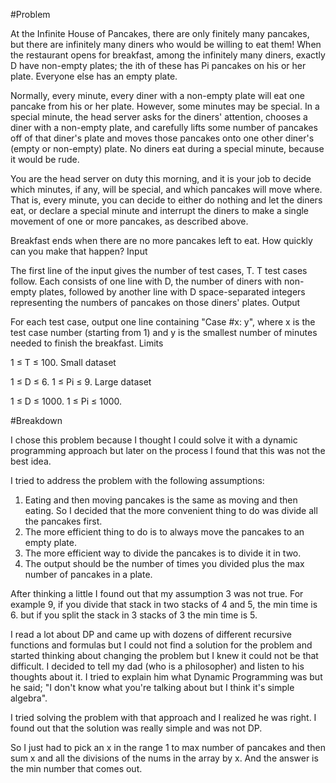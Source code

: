 #Problem

At the Infinite House of Pancakes, there are only finitely many pancakes, but there are infinitely many diners who would be willing to eat them! When the restaurant opens for breakfast, among the infinitely many diners, exactly D have non-empty plates; the ith of these has Pi pancakes on his or her plate. Everyone else has an empty plate.

Normally, every minute, every diner with a non-empty plate will eat one pancake from his or her plate. However, some minutes may be special. In a special minute, the head server asks for the diners' attention, chooses a diner with a non-empty plate, and carefully lifts some number of pancakes off of that diner's plate and moves those pancakes onto one other diner's (empty or non-empty) plate. No diners eat during a special minute, because it would be rude.

You are the head server on duty this morning, and it is your job to decide which minutes, if any, will be special, and which pancakes will move where. That is, every minute, you can decide to either do nothing and let the diners eat, or declare a special minute and interrupt the diners to make a single movement of one or more pancakes, as described above.

Breakfast ends when there are no more pancakes left to eat. How quickly can you make that happen?
Input

The first line of the input gives the number of test cases, T. T test cases follow. Each consists of one line with D, the number of diners with non-empty plates, followed by another line with D space-separated integers representing the numbers of pancakes on those diners' plates.
Output

For each test case, output one line containing "Case #x: y", where x is the test case number (starting from 1) and y is the smallest number of minutes needed to finish the breakfast.
Limits

1 ≤ T ≤ 100.
Small dataset

1 ≤ D ≤ 6.
1 ≤ Pi ≤ 9.
Large dataset

1 ≤ D ≤ 1000.
1 ≤ Pi ≤ 1000.

#Breakdown

I chose this problem because I thought I could solve it with a dynamic programming approach but later on the process I found that this was not the best idea.

I tried to address the problem with the following assumptions:

1. Eating and then moving pancakes is the same as moving and then eating. So I decided that the more convenient thing to do was divide all the pancakes first.
2. The more efficient thing to do is to always move the pancakes to an empty plate.
3. The more efficient way to divide the pancakes is to divide it in two.
4. The output should be the number of times you divided plus the max number of pancakes in a plate.

After thinking a little I found out that my assumption 3 was not true. For example 9, if you divide that stack in two stacks of 4 and 5, the min time is 6. but if you split the stack in 3 stacks of 3 the min time is 5.

I read a lot about DP and came up with dozens of different recursive functions and formulas but I could not find a solution for the problem and started thinking about changing the problem but I knew it could not be that difficult. I decided to tell my dad (who is a philosopher) and listen to his thoughts about it. I tried to explain him what Dynamic Programming was but he said; "I don't know what you're talking about but I think it's simple algebra".

I tried solving the problem with that approach and I realized he was right. I found out that the solution was really simple and was not DP.

So I just had to pick an x in the range 1 to max number of pancakes and then sum x and all the divisions of the nums in the array by x. And the answer is the min number that comes out.
